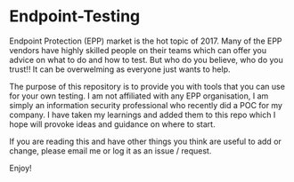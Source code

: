 # Endpoint-Testing
Endpoint Protection (EPP) market is the hot topic of 2017. Many of the EPP vendors have highly skilled people on their teams which can offer you advice on what to do and how to test. But who do you believe, who do you trust!! It can be overwelming as everyone just wants to help.

The purpose of this repository is to provide you with tools that you can use for your own testing. I am not affiliated with any EPP organisation, I am simply an information security professional who recently did a POC for my company. I have taken my learnings and added them to this repo which I hope will provoke ideas and guidance on where to start.

If you are reading this and have other things you think are useful to add or change, please email me or log it as an issue / request.

Enjoy!
